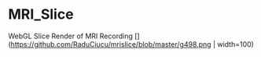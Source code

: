 # MRI_Slice
WebGL Slice Render of MRI Recording
[](https://github.com/RaduCiucu/mrislice/blob/master/g498.png | width=100)

